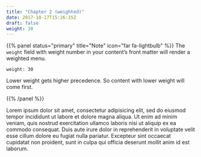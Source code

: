 ```yaml
---
title: "Chapter 2 (weighted)"
date: 2017-10-17T15:26:15Z
draft: false
weight: 30
---
```


{{% panel status="primary" title="Note" icon="far fa-lightbulb" %}}
The `weight` field with weight number in your content’s front matter will render a weighted menu.

```
weight: 30
```

Lower weight gets higher precedence. So content with lower weight will come first.

{{% /panel %}}

Lorem ipsum dolor sit amet, consectetur adipisicing elit, sed do eiusmod tempor incididunt ut labore et dolore magna aliqua. Ut enim ad minim veniam, quis nostrud exercitation ullamco laboris nisi ut aliquip ex ea commodo consequat. Duis aute irure dolor in reprehenderit in voluptate velit esse cillum dolore eu fugiat nulla pariatur. Excepteur sint occaecat cupidatat non proident, sunt in culpa qui officia deserunt mollit anim id est laborum.
